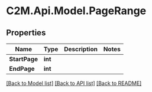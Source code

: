 # C2M.Api.Model.PageRange

## Properties

Name | Type | Description | Notes
------------ | ------------- | ------------- | -------------
**StartPage** | **int** |  | 
**EndPage** | **int** |  | 

[[Back to Model list]](../../README.md#documentation-for-models) [[Back to API list]](../../README.md#documentation-for-api-endpoints) [[Back to README]](../../README.md)

